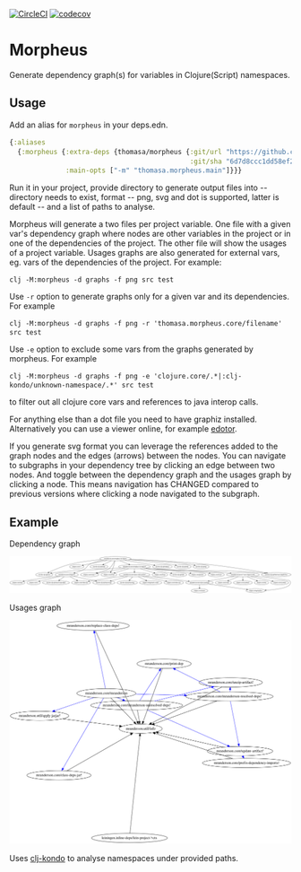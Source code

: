 [![CircleCI](https://circleci.com/gh/benedekfazekas/morpheus.svg?style=svg)](https://circleci.com/gh/benedekfazekas/morpheus)
[![codecov](https://codecov.io/gh/benedekfazekas/morpheus/branch/master/graph/badge.svg)](https://codecov.io/gh/benedekfazekas/morpheus)

# Morpheus

Generate dependency graph(s) for variables in Clojure(Script) namespaces.

## Usage

Add an alias for `morpheus` in your deps.edn.

```clojure
{:aliases
  {:morpheus {:extra-deps {thomasa/morpheus {:git/url "https://github.com/benedekfazekas/morpheus.git"
                                             :git/sha "6d7d8ccc1dd58ef2d4d9c781486303cf1082b899"}}
              :main-opts ["-m" "thomasa.morpheus.main"]}}}
```

Run it in your project, provide directory to generate output files into -- directory needs to exist, format -- png, svg and dot is supported, latter is default -- and a list of paths to analyse.

Morpheus will generate a two files per project variable. One file with a given var's dependency graph where nodes are other variables in the project or in one of the dependencies of the project. The other file will show the usages of a project variable. Usages graphs are also generated for external vars, eg. vars of the dependencies of the project. For example:

```
clj -M:morpheus -d graphs -f png src test
```

Use `-r` option to generate graphs only for a given var and its dependencies. For example

```
clj -M:morpheus -d graphs -f png -r 'thomasa.morpheus.core/filename' src test
```

Use `-e` option to exclude some vars from the graphs generated by morpheus. For example

```
clj -M:morpheus -d graphs -f png -e 'clojure.core/.*|:clj-kondo/unknown-namespace/.*' src test
```

to filter out all clojure core vars and references to java interop calls.

For anything else than a dot file you need to have graphiz installed. Alternatively you can use a viewer online, for example [edotor](https://edotor.net/).

If you generate svg format you can leverage the references added to the graph nodes and the edges (arrows) between the nodes. You can navigate to subgraphs in your dependency tree by clicking an edge between two nodes. And toggle between the dependency graph and the usages graph by clicking a node. This means navigation has CHANGED compared to previous versions where clicking a node navigated to the subgraph.

## Example

Dependency graph

![mranderson.move__replace-in-import.svg](./mranderson.move__replace-in-import.svg)

Usages graph

![mranderson.util__info-usgs.svg](./mranderson.util__info-usgs.svg)

Uses [clj-kondo](https://github.com/borkdude/clj-kondo) to analyse namespaces under provided paths.

